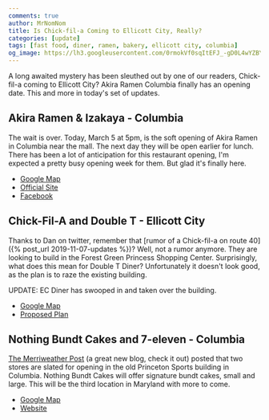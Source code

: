 ```yaml
---
comments: true
author: MrNomNom
title: Is Chick-fil-a Coming to Ellicott City, Really?
categories: [update]
tags: [fast food, diner, ramen, bakery, ellicott city, columbia]
og_image: https://lh3.googleusercontent.com/0rmokVf0sqItEFJ_-gD0L4wYZBYioPO8jzC_zco0jB5L0iSAPkmQZxLNSZkxahEOjH3cqZWgfv0XRt61uSEnUI7mILnwF6vw88pRkRiTPbZxHlO7jJCbnVzJbqF3LN0WIel2KuMGKQ=w400
---
```


A long awaited mystery has been sleuthed out by one of our readers, Chick-fil-a coming to Ellicott City? Akira Ramen Columbia finally has an opening date. This and more in today's set of updates.

<!--more-->

## Akira Ramen & Izakaya - Columbia

The wait is over. Today, March 5 at 5pm, is the soft opening of Akira Ramen in Columbia near the mall. The next day they will be open earlier for lunch. There has been a lot of anticipation for this restaurant opening, I'm expected a pretty busy opening week for them. But glad it's finally here.

* [Google Map](https://goo.gl/maps/j3ionYEJ6XiUN2NR8)
* [Official Site](http://www.akiraramen.com/)
* [Facebook](https://www.facebook.com/AkiraRamenColumbia/)

## Chick-Fil-A and Double T - Ellicott City

Thanks to Dan on twitter, remember that [rumor of a Chick-fil-a on route 40]({% post_url 2019-11-07-updates %})? Well, not a rumor anymore. They are looking to build in the Forest Green Princess Shopping Center. Surprisingly, what does this mean for Double T Diner? Unfortunately it doesn't look good, as the plan is to raze the existing building.

UPDATE: EC Diner has swooped in and taken over the building.

* [Google Map](https://goo.gl/maps/Adonrv54zuHVPTwA6)
* [Proposed Plan](https://www.howardcountymd.gov/LinkClick.aspx?fileticket=8pIoo9sfySc%3d&portalid=0)

## Nothing Bundt Cakes and 7-eleven - Columbia

[The Merriweather Post](https://www.themerriweatherpost.org) (a great new blog, check it out) posted that two stores are slated for opening in the old Princeton Sports building in Columbia. Nothing Bundt Cakes will offer signature bundt cakes, small and large. This will be the third location in Maryland with more to come. 

* [Google Map](https://goo.gl/maps/Z9j1RCxtMAWWy1WT9)
* [Website](https://www.nothingbundtcakes.com/)

